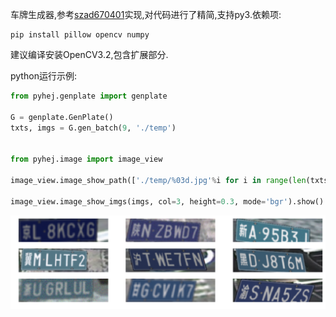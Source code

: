 车牌生成器,参考[szad670401](https://github.com/szad670401/end-to-end-for-chinese-plate-recognition)实现,对代码进行了精简,支持py3.依赖项:

```
pip install pillow opencv numpy
```

建议编译安装OpenCV3.2,包含扩展部分.

python运行示例:
```python
from pyhej.genplate import genplate

G = genplate.GenPlate()
txts, imgs = G.gen_batch(9, './temp')


from pyhej.image import image_view

image_view.image_show_path(['./temp/%03d.jpg'%i for i in range(len(txts))], col=3, height=0.3).show()

image_view.image_show_imgs(imgs, col=3, height=0.3, mode='bgr').show()
```

![](readme01.png)
